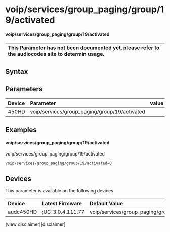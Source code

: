 ﻿---
description: voip/services/group_paging/group/19/activated
search: false
---

# voip/services/group_paging/group/19/activated

#### voip/services/group_paging/group/19/activated


| This Parameter has not been documented yet, please refer to the audiocodes site to determin usage.  | 
| :--- |

## Syntax

## Parameters
|Device|Parameter|value|Description|
|:---|:---|:---|:---|
| 450HD | voip/services/group_paging/group/19/activated |  |  |

## Examples
#### voip/services/group_paging/group/19/activated

voip/services/group_paging/group/19/activated

```
voip/services/group_paging/group/19/activated=0
```

## Devices
This parameter is available on the following devices

| Device | Latest Firmware | Default Value |
|:---|:---|:---|
| audc450HD | ;UC_3.0.4.111.77 | voip/services/group_paging/group/19/activated=0 

(view disclaimer)[disclaimer]

